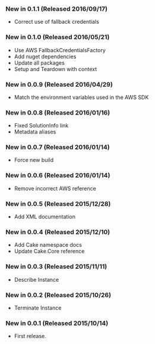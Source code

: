 ### New in 0.1.1 (Released 2016/09/17)
* Correct use of fallback credentials

### New in 0.1.0 (Released 2016/05/21)
* Use AWS FallbackCredentialsFactory
* Add nuget dependencies
* Update all packages
* Setup and Teardown with context

### New in 0.0.9 (Released 2016/04/29)
* Match the environment variables used in the AWS SDK

### New in 0.0.8 (Released 2016/01/16)
* Fixed SolutionInfo link
* Metadata aliases

### New in 0.0.7 (Released 2016/01/14)
* Force new build

### New in 0.0.6 (Released 2016/01/14)
* Remove incorrect AWS reference

### New in 0.0.5 (Released 2015/12/28)
* Add XML documentation

### New in 0.0.4 (Released 2015/12/10)
* Add Cake namespace docs
* Update Cake.Core reference

### New in 0.0.3 (Released 2015/11/11)
* Describe Instance

### New in 0.0.2 (Released 2015/10/26)
* Terminate Instance

### New in 0.0.1 (Released 2015/10/14)
* First release.